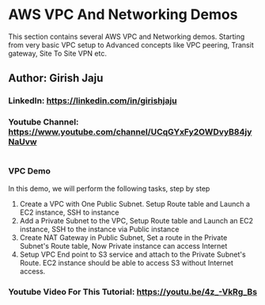 # AWS VPC And Networking Demos

This section contains several AWS VPC and Networking demos. Starting from very basic VPC setup to Advanced concepts like VPC peering, Transit gateway, Site To Site VPN etc.

## Author: Girish Jaju
### LinkedIn: https://linkedin.com/in/girishjaju
### Youtube Channel: https://www.youtube.com/channel/UCqGYxFy2OWDvyB84jyNaUvw

#

### VPC Demo
In this demo, we will perform the following tasks, step by step
1. Create a VPC with One Public Subnet. Setup Route table and Launch a EC2 instance, SSH to instance
2. Add a Private Subnet to the VPC, Setup Route table and Launch an EC2 instance, SSH to the instance via Public instance
3. Create NAT Gateway in Public Subnet, Set a route in the Private Subnet's Route table, Now Private instance can access Internet
4. Setup VPC End point to S3 service and attach to the Private Subnet's Route. EC2 instance should be able to access S3 without Internet access.

### Youtube Video For This Tutorial: https://youtu.be/4z_-VkRg_Bs


